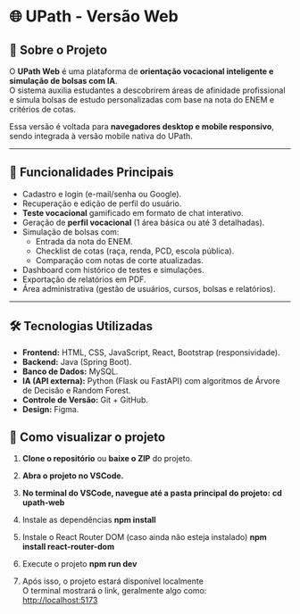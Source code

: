 # 🌐 UPath - Versão Web

## 📌 Sobre o Projeto
O **UPath Web** é uma plataforma de **orientação vocacional inteligente e simulação de bolsas com IA**.  
O sistema auxilia estudantes a descobrirem áreas de afinidade profissional e simula bolsas de estudo personalizadas com base na nota do ENEM e critérios de cotas.

Essa versão é voltada para **navegadores desktop e mobile responsivo**, sendo integrada à versão mobile nativa do UPath.

---

## 🚀 Funcionalidades Principais
- Cadastro e login (e-mail/senha ou Google).
- Recuperação e edição de perfil do usuário.
- **Teste vocacional** gamificado em formato de chat interativo.
- Geração de **perfil vocacional** (1 área básica ou até 3 detalhadas).
- Simulação de bolsas com:
  - Entrada da nota do ENEM.
  - Checklist de cotas (raça, renda, PCD, escola pública).
  - Comparação com notas de corte atualizadas.
- Dashboard com histórico de testes e simulações.
- Exportação de relatórios em PDF.
- Área administrativa (gestão de usuários, cursos, bolsas e relatórios).

---

## 🛠️ Tecnologias Utilizadas
- **Frontend:** HTML, CSS, JavaScript, React, Bootstrap (responsividade).
- **Backend:** Java (Spring Boot).
- **Banco de Dados:** MySQL.
- **IA (API externa):** Python (Flask ou FastAPI) com algoritmos de Árvore de Decisão e Random Forest.
- **Controle de Versão:** Git + GitHub.
- **Design:** Figma.

## 🚀 Como visualizar o projeto

1. **Clone o repositório** ou **baixe o ZIP** do projeto.

2. **Abra o projeto no VSCode.**

3. **No terminal do VSCode, navegue até a pasta principal do projeto:**
   **cd upath-web**

4. Instale as dependências
   **npm install**

5. Instale o React Router DOM (caso ainda não esteja instalado)
   **npm install react-router-dom**

6. Execute o projeto
   **npm run dev**

7. Após isso, o projeto estará disponível localmente  
  O terminal mostrará o link, geralmente algo como:  
  [http://localhost:5173](http://localhost:5173)

